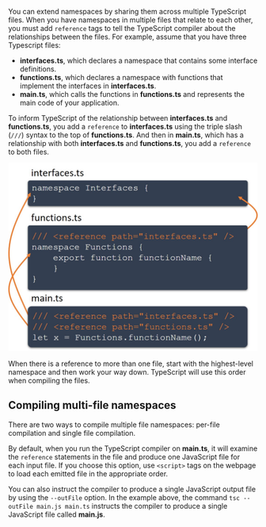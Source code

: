 You can extend namespaces by sharing them across multiple TypeScript files. When you have namespaces in multiple files that relate to each other, you must add `reference` tags to tell the TypeScript compiler about the relationships between the files. For example, assume that you have three Typescript files:

- **interfaces.ts**, which declares a namespace that contains some interface definitions.
- **functions.ts**, which declares a namespace with functions that implement the interfaces in **interfaces.ts**.
- **main.ts**, which calls the functions in **functions.ts** and represents the main code of your application.

To inform TypeScript of the relationship between **interfaces.ts** and **functions.ts**, you add a `reference` to **interfaces.ts** using the triple slash (`///`) syntax to the top of **functions.ts**. And then in **main.ts**, which has a relationship with both **interfaces.ts** and **functions.ts**, you add a `reference` to both files.

![Two files that use namespaces are able to describe the relationship using reference statements. The file functions.ts has a relationship with interfaces.ts and main.ts has a relationship with interfaces.ts and functions.ts.](../media/m07_multi-file_namespaces.jpg)

When there is a reference to more than one file, start with the highest-level namespace and then work your way down. TypeScript will use this order when compiling the files.

## Compiling multi-file namespaces

There are two ways to compile multiple file namespaces: per-file compilation and single file compilation.

By default, when you run the TypeScript compiler on **main.ts**, it will examine the `reference` statements in the file and produce one JavaScript file for each input file. If you choose this option, use `<script>` tags on the webpage to load each emitted file in the appropriate order.

You can also instruct the compiler to produce a single JavaScript output file by using the `--outFile` option. In the example above, the command `tsc --outFile main.js main.ts` instructs the compiler to produce a single JavaScript file called **main.js**.
